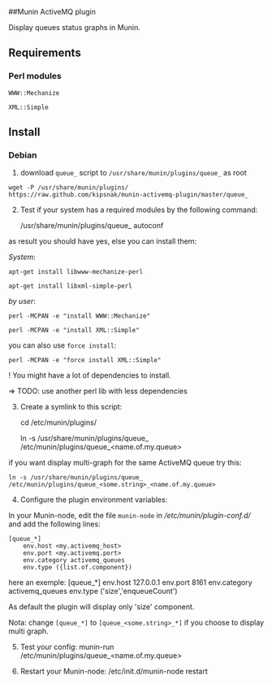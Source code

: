##Munin ActiveMQ plugin

Display queues status graphs in Munin.

## Requirements

### Perl modules

`WWW::Mechanize`

`XML::Simple`

## Install

### Debian

1. download `queue_` script to `/usr/share/munin/plugins/queue_` as root

` wget -P /usr/share/munin/plugins/ https://raw.github.com/kipsnak/munin-activemq-plugin/master/queue_ `

2. Test if your system has a required modules by the following command:

	/usr/share/munin/plugins/queue_ autoconf

as result you should have yes, else you can install them:

_System_:

	apt-get install libwww-mechanize-perl

	apt-get install libxml-simple-perl

_by user_:

	perl -MCPAN -e "install WWW::Mechanize"

	perl -MCPAN -e "install XML::Simple"


you can also use `force install`:

	perl -MCPAN -e "force install XML::Simple"


! You might have a lot of dependencies to install.

=> TODO: use another perl lib with less dependencies

3. Create a symlink to this script:

	cd /etc/munin/plugins/

	ln -s /usr/share/munin/plugins/queue_ /etc/munin/plugins/queue_<name.of.my.queue>

if you want display multi-graph for the same ActiveMQ queue try this:

	ln -s /usr/share/munin/plugins/queue_ /etc/munin/plugins/queue_<some.string>_<name.of.my.queue>

4. Configure the plugin environment variables:

In your Munin-node, edit the file `munin-node` in _/etc/munin/plugin-conf.d/_ and add the following lines:

	[queue_*]
		env.host <my.activemq_host>
		env.port <my.activemq.port>
		env.category activemq_queues
		env.type ({list.of.component})

here an exemple:
	[queue_*]
		env.host 127.0.0.1
		env.port 8161
		env.category activemq_queues
		env.type ('size','enqueueCount')

As default the plugin will display only 'size' component.

Nota: change `[queue_*]` to `[queue_<some.string>_*]` if you choose to display multi graph.

5. Test your config:
	munin-run /etc/munin/plugins/queue_<name.of.my.queue>

6. Restart your Munin-node:
	/etc/init.d/munin-node restart
